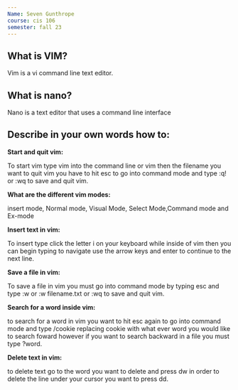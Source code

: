 ```yaml
---
Name: Seven Gunthrope
course: cis 106
semester: fall 23
---
```


## What is VIM?
Vim is a vi command line text editor.
## What is nano?
Nano is a text editor that uses a command line interface
## Describe in your own words how to:
**Start and quit vim:**

To start vim type vim into the command line or vim then the filename you want to quit vim you have to hit esc to go into command mode and type :q! or :wq to save and quit vim.

**What are the different vim modes:**

insert mode, Normal mode, Visual Mode, Select Mode,Command mode and Ex-mode

**Insert text in vim:**

To insert type click the letter i on your keyboard while inside of vim then you can begin typing to navigate use the arrow keys and enter to continue to the next line.

**Save a file in vim:**

To save a file in vim you must go into command mode by typing esc and type :w or :w filename.txt or :wq to save and quit vim.

**Search for a word inside vim:**

to search for a word in vim you want to hit esc again to go into command mode and type /cookie replacing cookie with what ever word you would like to search foward however if you want to search backward in a file you must type ?word.

**Delete text in vim:**

 to delete text go to the word you want to delete and press dw in order to delete the line under your cursor you want to press dd. 

